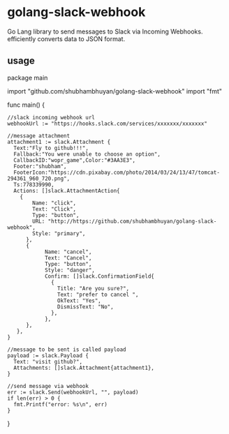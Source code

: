 # golang-slack-webhook
Go Lang library to send messages to Slack via Incoming Webhooks.
efficiently converts data to JSON format.

## usage

package main

import "github.com/shubhambhuyan/golang-slack-webhook"
import "fmt"

func main() {

    //slack incoming webhook url
    webhookUrl := "https://hooks.slack.com/services/xxxxxxx/xxxxxxx"
    
    //message attachment
    attachment1 := slack.Attachment {
      Text:"Fly to github!!!",
      Fallback:"You were unable to choose an option",
      CallbackID:"wopr_game",Color:"#3AA3E3",
      Footer:"shubham",
      FooterIcon:"https://cdn.pixabay.com/photo/2014/03/24/13/47/tomcat-294361_960_720.png",
      Ts:778339990,
      Actions: []slack.AttachmentAction{
        {
            Name: "click",
            Text: "Click",
            Type: "button",
            URL: "http://https://github.com/shubhambhuyan/golang-slack-webhook",
            Style: "primary",
          },
          {
                Name: "cancel",
                Text: "Cancel",
                Type: "button",
                Style: "danger",
                Confirm: []slack.ConfirmationField{
                  {
                    Title: "Are you sure?",
                    Text: "prefer to cancel ",
                    OkText: "Yes",
                    DismissText: "No",
                  },
                },
          },
       },
    }

    //message to be sent is called payload
    payload := slack.Payload {
      Text: "visit github?",
      Attachments: []slack.Attachment{attachment1},
    }
    
    //send message via webhook
    err := slack.Send(webhookUrl, "", payload)
    if len(err) > 0 {
      fmt.Printf("error: %s\n", err)
    }
    
}
